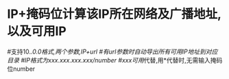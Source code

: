 # IP+掩码位计算该IP所在网络及广播地址,以及可用IP
#支持10.*.0.0格式,两个参数,IP+url
#有url参数时自动导出所有可用IP地址到对应目录
#IP格式为xxx.xxx.xxx.xxx/number
#xxx可用*代替,用*代替时,无需输入掩码位number
